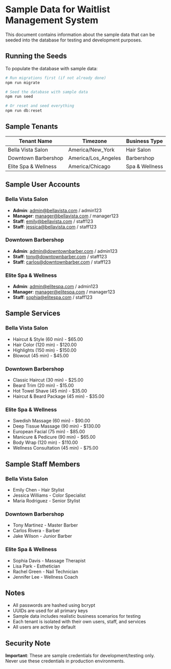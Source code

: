 # Sample Data for Waitlist Management System

This document contains information about the sample data that can be seeded into the database for testing and development purposes.

## Running the Seeds

To populate the database with sample data:

```bash
# Run migrations first (if not already done)
npm run migrate

# Seed the database with sample data
npm run seed

# Or reset and seed everything
npm run db:reset
```

## Sample Tenants

| Tenant Name | Timezone | Business Type |
|-------------|----------|---------------|
| Bella Vista Salon | America/New_York | Hair Salon |
| Downtown Barbershop | America/Los_Angeles | Barbershop |
| Elite Spa & Wellness | America/Chicago | Spa & Wellness |

## Sample User Accounts

### Bella Vista Salon
- **Admin**: admin@bellavista.com / admin123
- **Manager**: manager@bellavista.com / manager123
- **Staff**: emily@bellavista.com / staff123
- **Staff**: jessica@bellavista.com / staff123

### Downtown Barbershop
- **Admin**: admin@downtownbarber.com / admin123
- **Staff**: tony@downtownbarber.com / staff123
- **Staff**: carlos@downtownbarber.com / staff123

### Elite Spa & Wellness
- **Admin**: admin@elitespa.com / admin123
- **Manager**: manager@elitespa.com / manager123
- **Staff**: sophia@elitespa.com / staff123

## Sample Services

### Bella Vista Salon
- Haircut & Style (60 min) - $65.00
- Hair Color (120 min) - $120.00
- Highlights (150 min) - $150.00
- Blowout (45 min) - $45.00

### Downtown Barbershop
- Classic Haircut (30 min) - $25.00
- Beard Trim (20 min) - $15.00
- Hot Towel Shave (45 min) - $35.00
- Haircut & Beard Package (45 min) - $35.00

### Elite Spa & Wellness
- Swedish Massage (60 min) - $90.00
- Deep Tissue Massage (90 min) - $130.00
- European Facial (75 min) - $85.00
- Manicure & Pedicure (90 min) - $65.00
- Body Wrap (120 min) - $110.00
- Wellness Consultation (45 min) - $75.00

## Sample Staff Members

### Bella Vista Salon
- Emily Chen - Hair Stylist
- Jessica Williams - Color Specialist
- Maria Rodriguez - Senior Stylist

### Downtown Barbershop
- Tony Martinez - Master Barber
- Carlos Rivera - Barber
- Jake Wilson - Junior Barber

### Elite Spa & Wellness
- Sophia Davis - Massage Therapist
- Lisa Park - Esthetician
- Rachel Green - Nail Technician
- Jennifer Lee - Wellness Coach

## Notes

- All passwords are hashed using bcrypt
- UUIDs are used for all primary keys
- Sample data includes realistic business scenarios for testing
- Each tenant is isolated with their own users, staff, and services
- All users are active by default

## Security Note

**Important**: These are sample credentials for development/testing only. Never use these credentials in production environments.